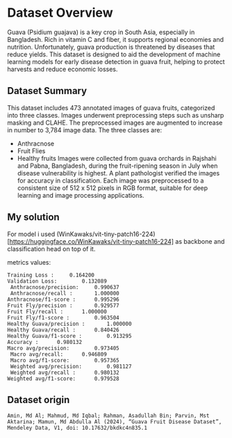 # Dataset Overview
Guava (Psidium guajava) is a key crop in South Asia, especially in Bangladesh. Rich in vitamin C and fiber, it supports regional economies and nutrition. Unfortunately, guava production is threatened by diseases that reduce yields. This dataset is designed to aid the development of machine learning models for early disease detection in guava fruit, helping to protect harvests and reduce economic losses.

## Dataset Summary
This dataset includes 473 annotated images of guava fruits, categorized into three classes. Images underwent preprocessing steps such as unsharp masking and CLAHE. The preprocessed images are augmented to increase in number to 3,784 image data. The three classes are:

- Anthracnose
- Fruit Flies
- Healthy fruits
Images were collected from guava orchards in Rajshahi and Pabna, Bangladesh, during the fruit-ripening season in July when disease vulnerability is highest. A plant pathologist verified the images for accuracy in classification. Each image was preprocessed to a consistent size of 512 x 512 pixels in RGB format, suitable for deep learning and image processing applications.

## My solution
For model i used (WinKawaks/vit-tiny-patch16-224)[https://huggingface.co/WinKawaks/vit-tiny-patch16-224] as backbone and classification head on top of it.

metrics values:
```
Training Loss :		0.164200
Validation Loss:		0.132089
 Anthracnose/precision:		0.990637
 Anthracnose/recall :		1.000000
Anthracnose/f1-score :		0.995296
Fruit Fly/precision :		0.929577
Fruit Fly/recall :		1.000000
Fruit Fly/f1-score :		0.963504
Healthy Guava/precision :		1.000000
Healthy Guava/recall :		0.840426
Healthy Guava/f1-score :		0.913295
Accuracy :		0.980132
Macro avg/precision:		0.973405
 Macro avg/recall:		0.946809
 Macro avg/f1-score:		0.957365
 Weighted avg/precision:		0.981127
 Weighted avg/recall :		0.980132
Weighted avg/f1-score:		0.979528
```

## Dataset origin
```
Amin, Md Al; Mahmud, Md Iqbal; Rahman, Asadullah Bin; Parvin, Mst Aktarina; Mamun, Md Abdulla Al (2024), “Guava Fruit Disease Dataset”, Mendeley Data, V1, doi: 10.17632/bkdkc4n835.1
```
